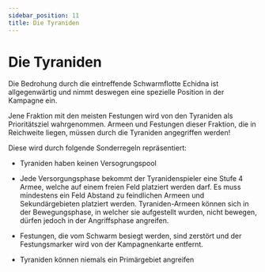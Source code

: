 ```yaml
---
sidebar_position: 11
title: Die Tyraniden
---
```


# Die Tyraniden

Die Bedrohung durch die eintreffende Schwarmflotte Echidna ist allgegenwärtig und nimmt deswegen eine spezielle Position in der Kampagne ein.

Jene Fraktion mit den meisten Festungen wird von den Tyraniden als Prioritätsziel wahrgenommen.
Armeen und Festungen dieser Fraktion, die in Reichweite liegen, müssen durch die Tyraniden angegriffen werden!

Diese wird durch folgende Sonderregeln repräsentiert:

-	Tyraniden haben keinen Versogrungspool

-	Jede Versorgungsphase bekommt der Tyranidenspieler eine Stufe 4 Armee, welche auf einem freien Feld platziert werden darf. Es muss mindestens ein Feld Abstand zu feindlichen Armeen und Sekundärgebieten platziert werden.
Tyraniden-Armeen können sich in der Bewegungsphase, in welcher sie aufgestellt wurden, nicht bewegen, dürfen jedoch in der Angriffsphase angreifen.

-	Festungen, die vom Schwarm besiegt werden, sind zerstört und der Festungsmarker wird von der Kampagnenkarte entfernt.

- 	Tyraniden können niemals ein Primärgebiet angreifen